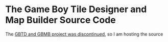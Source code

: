 # The Game Boy Tile Designer and Map Builder Source Code
The [GBTD and GBMB project was discontinued](https://devrs.com/gb/hmgd/source.html), so I am hosting the source

